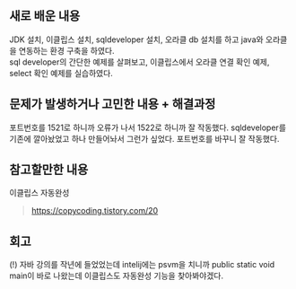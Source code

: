 ## 새로 배운 내용
JDK 설치, 이클립스 설치, sqldeveloper 설치, 오라클 db 설치를 하고 java와 오라클을 연동하는 환경 구축을 하였다.  
sql developer의 간단한 예제를 살펴보고, 이클립스에서 오라클 연결 확인 예제, select 확인 예제를 실습하였다.


## 문제가 발생하거나 고민한 내용 + 해결과정
포트번호를 1521로 하니까 오류가 나서 1522로 하니까 잘 작동했다. sqldeveloper를 기존에 깔아놨었고 하나 만들어놔서 그런가 싶었다. 포트번호를 바꾸니 잘 작동했다.


## 참고할만한 내용
이클립스 자동완성
> https://copycoding.tistory.com/20


## 회고
(!) 자바 강의를 작년에 들었었는데 intelij에는 psvm을 치니까 public static void main이 바로 나왔는데 이클립스도 자동완성 기능을 찾아봐야겠다.

